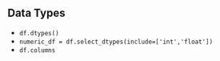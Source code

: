 ## Data Types

- `df.dtypes()`
- `numeric_df = df.select_dtypes(include=['int','float'])`
- `df.columns`
